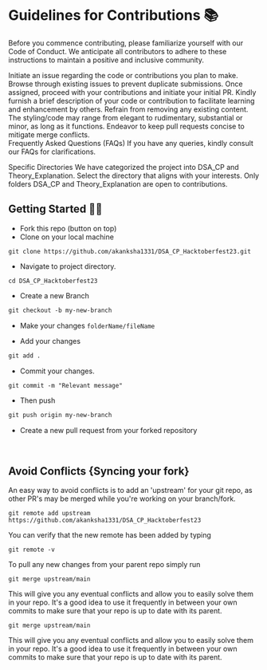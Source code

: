 # Guidelines for Contributions 📚
Before you commence contributing, please familiarize yourself with our Code of Conduct. We anticipate all contributors to adhere to these instructions to maintain a positive and inclusive community.

Initiate an issue regarding the code or contributions you plan to make.
Browse through existing issues to prevent duplicate submissions.
Once assigned, proceed with your contributions and initiate your initial PR.
Kindly furnish a brief description of your code or contribution to facilitate learning and enhancement by others.
Refrain from removing any existing content.
The styling/code may range from elegant to rudimentary, substantial or minor, as long as it functions.
Endeavor to keep pull requests concise to mitigate merge conflicts.
<br>
Frequently Asked Questions (FAQs)
If you have any queries, kindly consult our FAQs for clarifications.

Specific Directories
We have categorized the project into DSA_CP and Theory_Explanation. Select the directory that aligns with your interests.
Only folders DSA_CP and Theory_Explanation are open to contributions.



## Getting Started 🤩🤗

- Fork this repo (button on top)
- Clone on your local machine

```terminal
git clone https://github.com/akanksha1331/DSA_CP_Hacktoberfest23.git
```
- Navigate to project directory.
```terminal
cd DSA_CP_Hacktoberfest23
```

- Create a new Branch

```markdown
git checkout -b my-new-branch
```
- Make your changes `folderName/fileName`

- Add your changes
```markdown
git add .
```
- Commit your changes.

```markdown
git commit -m "Relevant message"
```
- Then push 
```markdown
git push origin my-new-branch
```


- Create a new pull request from your forked repository

<br>

## Avoid Conflicts {Syncing your fork}

An easy way to avoid conflicts is to add an 'upstream' for your git repo, as other PR's may be merged while you're working on your branch/fork.   

```terminal
git remote add upstream https://github.com/akanksha1331/DSA_CP_Hacktoberfest23
```

You can verify that the new remote has been added by typing
```terminal
git remote -v
```

To pull any new changes from your parent repo simply run
```terminal
git merge upstream/main
```

This will give you any eventual conflicts and allow you to easily solve them in your repo. It's a good idea to use it frequently in between your own commits to make sure that your repo is up to date with its parent.

```terminal
git merge upstream/main
```

This will give you any eventual conflicts and allow you to easily solve them in your repo. It's a good idea to use it frequently in between your own commits to make sure that your repo is up to date with its parent.

